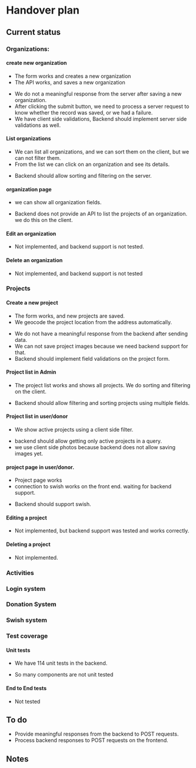 # Handover plan

## Current status

### Organizations:

#### create new organization
+ The form works and creates a new organization
+ The API works, and saves a new organization
- We do not a meaningful response from the server after saving a new organization.
- After clicking the submit button, we need to process a server request to know whether the record was saved, or we had a failure.
- We have client side validations, Backend should implement server side validations as well.

#### List organizations
+ We can list all organizations, and we can sort them on the client, but we can not filter them.
+ From the list we can click on an organization and see its details.
- Backend should allow sorting and filtering on the server.


#### organization page
+ we can show all organization fields.
- Backend does not provide an API to list the projects of an organization. we do this on the client.


#### Edit an organization
- Not implemented, and backend support is not tested.


#### Delete an organization
- Not implemented, and backend support is not tested

### Projects

#### Create a new project
+ The form works, and new projects are saved.
+ We geocode the project location from the address automatically.
- We do not have a meaningful response from the backend after sending data.
- We can not save project images because we need backend support for that.
- Backend should implement field validations on the project form.

#### Project list in Admin
+ The project list works and shows all projects. We do sorting and filtering on the client.
- Backend should allow filtering and sorting projects using multiple fields.

#### Project list in user/donor
+ We show active projects using a client side filter.
- backend should allow getting only active projects in a query.
- we use client side photos because backend does not allow saving images yet.

#### project page in user/donor.

+ Project page works
+ connection to swish works on the front end. waiting for backend support.
- Backend should support swish.

#### Editing a project

- Not implemented, but backend support was tested and works correctly.


#### Deleting a project

- Not implemented.

### Activities



### Login system



### Donation System



### Swish system



### Test coverage

#### Unit tests
+ We have 114 unit tests in the backend.
- So many components are not unit tested


#### End to End tests
- Not tested



## To do
- Provide meaningful responses from the backend to POST requests.
- Process backend responses to POST requests on the frontend.


## Notes
